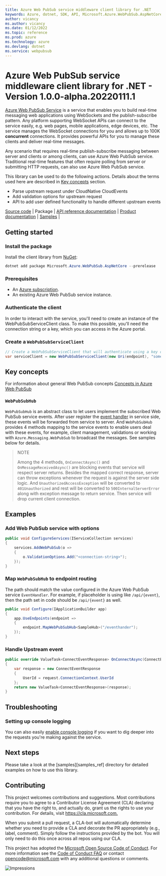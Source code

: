 ```yaml
---
title: Azure Web PubSub service middleware client library for .NET
keywords: Azure, dotnet, SDK, API, Microsoft.Azure.WebPubSub.AspNetCore, webpubsub
author: vicancy
ms.author: vicancy
ms.date: 01/12/2022
ms.topic: reference
ms.prod: azure
ms.technology: azure
ms.devlang: dotnet
ms.service: webpubsub
---
```

# Azure Web PubSub service middleware client library for .NET - Version 1.0.0-alpha.20220111.1 


[Azure Web PubSub Service](https://aka.ms/awps/doc) is a service that enables you to build real-time messaging web applications using WebSockets and the publish-subscribe pattern. Any platform supporting WebSocket APIs can connect to the service easily, e.g. web pages, mobile applications, edge devices, etc. The service manages the WebSocket connections for you and allows up to 100K **concurrent** connections. It provides powerful APIs for you to manage these clients and deliver real-time messages.

Any scenario that requires real-time publish-subscribe messaging between server and clients or among clients, can use Azure Web PubSub service. Traditional real-time features that often require polling from server or submitting HTTP requests, can also use Azure Web PubSub service.

This library can be used to do the following actions. Details about the terms used here are described in [Key concepts](#key-concepts) section.

- Parse upstream request under CloudNative CloudEvents
- Add validation options for upstream request
- API to add user defined functionality to handle different upstream events

[Source code](https://github.com/Azure/azure-sdk-for-net/blob/main/sdk/webpubsub/Microsoft.Azure.WebPubSub.AspNetCore/src) |
Package |
[API reference documentation](https://aka.ms/awps/sdk/csharp) |
[Product documentation](https://aka.ms/awps/doc) |
[Samples][sample_ref] |

## Getting started

### Install the package

Install the client library from [NuGet](https://www.nuget.org/):

```PowerShell
dotnet add package Microsoft.Azure.WebPubSub.AspNetCore --prerelease
```

### Prerequisites

- An [Azure subscription][azure_sub].
- An existing Azure Web PubSub service instance.

### Authenticate the client

In order to interact with the service, you'll need to create an instance of the WebPubSubServiceClient class. To make this possible, you'll need the connection string or a key, which you can access in the Azure portal.

### Create a `WebPubSubServiceClient`

```C# Snippet:WebPubSubAuthenticate
// Create a WebPubSubServiceClient that will authenticate using a key credential.
var serviceClient = new WebPubSubServiceClient(new Uri(endpoint), "some_hub", new AzureKeyCredential(key));
```

## Key concepts

For information about general Web PubSub concepts [Concepts in Azure Web PubSub](https://docs.microsoft.com/azure/azure-web-pubsub/key-concepts)

### `WebPubSubHub`

`WebPubSubHub` is an abstract class to let users implement the subscribed Web PubSub service events. After user register the [event handler](https://docs.microsoft.com/azure/azure-web-pubsub/howto-develop-eventhandler) in service side, these events will be forwarded from service to server. And `WebPubSubHub` provides 4 methods mapping to the service events to enable users deal with these events, for example, client management, validations or working with `Azure.Messaging.WebPubSub` to broadcast the messages. See samples below for details.

> NOTE
>
> Among the 4 methods, `OnConnectAsync()` and `OnMessageReceivedAsync()` are blocking events that service will respect server returns. Besides the mapped correct response, server can throw exceptions whenever the request is against the server side logic. And `UnauthorizedAccessException` will be converted to `401Unauthorized` and rest will be converted to `500InternalServerError` along with exception message to return service. Then service will drop current client connection.

## Examples

### Add Web PubSub service with options

```C#
public void ConfigureServices(IServiceCollection services)
{
    services.AddWebPubSub(o =>
    {
        o.ValidationOptions.Add("<connection-string>");
    });
}
```

### Map `WebPubSubHub` to endpoint routing

The path should match the value configured in the Azure Web PubSub service `EventHandler`. For example, if placeholder is using like `/api/{event}`, then the path set in code should be `/api/{event}` as well.

```C#
public void Configure(IApplicationBuilder app)
{
    app.UseEndpoints(endpoint =>
    {
        endpoint.MapWebPubSubHub<SampleHub>("/eventhander");
    });
}
```

### Handle Upstream event

```C#
public override ValueTask<ConnectEventResponse> OnConnectAsync(ConnectEventRequest request, CancellationToken cancellationToken)
{
    var response = new ConnectEventResponse
    {
        UserId = request.ConnectionContext.UserId
    };
    return new ValueTask<ConnectEventResponse>(response);
}
```

## Troubleshooting

### Setting up console logging

You can also easily [enable console logging](https://github.com/Azure/azure-sdk-for-net/blob/main/sdk/core/Azure.Core/samples/Diagnostics.md#logging) if you want to dig deeper into the requests you're making against the service.

## Next steps

Please take a look at the
[samples][samples_ref]
directory for detailed examples on how to use this library.

## Contributing

This project welcomes contributions and suggestions.
Most contributions require you to agree to a Contributor License Agreement (CLA) declaring that you have the right to, and actually do, grant us the rights to use your contribution.
For details, visit <https://cla.microsoft.com.>

When you submit a pull request, a CLA-bot will automatically determine whether you need to provide a CLA and decorate the PR appropriately (e.g., label, comment).
Simply follow the instructions provided by the bot.
You will only need to do this once across all repos using our CLA.

This project has adopted the [Microsoft Open Source Code of Conduct](https://opensource.microsoft.com/codeofconduct/).
For more information see the [Code of Conduct FAQ](https://opensource.microsoft.com/codeofconduct/faq/) or contact [opencode@microsoft.com](mailto:opencode@microsoft.com) with any additional questions or comments.

![Impressions](https://azure-sdk-impressions.azurewebsites.net/api/impressions/azure-sdk-for-net%2Fsdk%2Ftemplate%2FAzure.Template%2FREADME.png)

[azure_sub]: https://azure.microsoft.com/free/dotnet/
[sample_ref]: https://github.com/Azure/azure-sdk-for-net/tree/main/sdk/webpubsub/Microsoft.Azure.WebPubSub.AspNetCore/tests/Samples/

